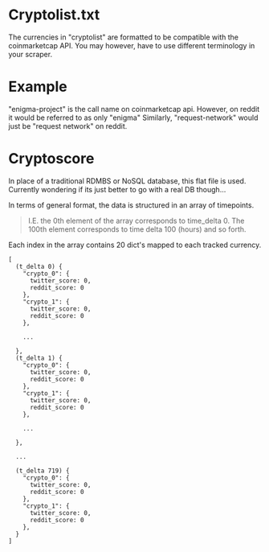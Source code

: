 # Cryptolist.txt

The currencies in "cryptolist" are formatted to be compatible with the coinmarketcap API.
You may however, have to use different terminology in your scraper.

# Example

"enigma-project" is the call name on coinmarketcap api.
However, on reddit it would be referred to as only "enigma"
Similarly, "request-network" would just be "request network" on reddit.

# Cryptoscore

In place of a traditional RDMBS or NoSQL database, this flat file is used. Currently wondering if its just better to go with a real DB though...

In terms of general format, the data is structured in an array of timepoints.

> I.E. the 0th element of the array corresponds to time_delta 0. The 100th element corresponds to time delta 100 (hours) and so forth.

Each index in the array contains 20 dict's mapped to each tracked currency.

```
[
  (t_delta 0) {
    "crypto_0": {
      twitter_score: 0,
      reddit_score: 0
    },
    "crypto_1": {
      twitter_score: 0,
      reddit_score: 0
    },

    ...

  },
  (t_delta 1) {
    "crypto_0": {
      twitter_score: 0,
      reddit_score: 0
    },
    "crypto_1": {
      twitter_score: 0,
      reddit_score: 0
    },

    ...

  },

  ...

  (t_delta 719) {
    "crypto_0": {
      twitter_score: 0,
      reddit_score: 0
    },
    "crypto_1": {
      twitter_score: 0,
      reddit_score: 0
    },
  }
]
```


